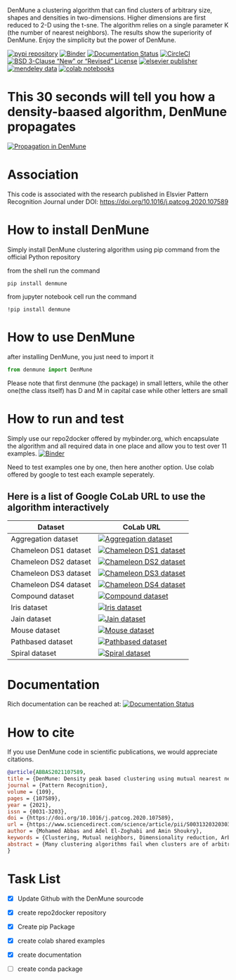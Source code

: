 DenMune a clustering algorithm that can find clusters of arbitrary size, shapes and densities in two-dimensions. Higher dimensions are first reduced to 2-D using the t-sne. The algorithm relies on a single parameter K (the number of nearest neighbors). The results show the superiority of DenMune. Enjoy the simplicity but the power of DenMune.

[![pypi repository](https://img.shields.io/pypi/v/denmune?logo=pypi "pypi repository")](https://pypi.org/project/denmune/)
[![Binder](https://mybinder.org/badge_logo.svg)](https://mybinder.org/v2/gh/egy1st/denmune-clustering-algorithm/HEAD)
[![Documentation Status](https://readthedocs.org/projects/denmune-docs/badge/?version=latest)](https://denmune-docs.readthedocs.io/en/latest/?badge=latest)
[![CircleCI](https://circleci.com/gh/egy1st/denmune-clustering-algorithm/tree/main.svg?style=svg)](https://circleci.com/gh/egy1st/denmune-clustering-algorithm/tree/main)
[![BSD 3-Clause “New” or “Revised” License](https://img.shields.io/badge/license-BSD-green "BSD 3-Clause “New” or “Revised” License")](https://choosealicense.com/licenses/bsd-3-clause/)
[![elsevier publisher](https://img.shields.io/badge/elsevier-published-orange "elsevier publisher")](https://www.sciencedirect.com/science/article/abs/pii/S0031320320303927)
[![mendeley data](https://img.shields.io/badge/mendeley-data-yellowgreen "mendeley data")](https://data.mendeley.com/datasets/b73cw5n43r/4)
[![colab notebooks](https://colab.research.google.com/assets/colab-badge.svg  "colab notebooks")](#colab)



This 30 seconds will tell you how a density-baased algorithm, DenMune propagates
===============
[![Propagation in DenMune](https://github.com/egy1st/denmune-clustering-algorithm/blob/main/images/denmune_propagation.png)](https://player.vimeo.com/video/663107261?h=08270149a9 "Propagation in DenMune")



Association
======
This code is associated with the research published in Elsvier Pattern Recognition Journal under DOI: https://doi.org/10.1016/j.patcog.2020.107589

How to install DenMune
====
Simply install DenMune clustering algorithm using pip command from the official Python repository

from the shell run the command
```shell
pip install denmune
```
from jupyter notebook cell run the command
```jupyter
!pip install denmune
```
How to use  DenMune
====
after installing DenMune, you just need to import it 

```python
from denmune import DenMune
```

Please note that first denmune (the package) in small letters, while the other one(the class itself) has D and M in capital case while other letters are small

How to run and test
======
Simply use our repo2docker offered by mybinder.org, which encapsulate the algorithm and all required data in one place and allow you to test over 11 examples. 
[![Binder](https://mybinder.org/badge_logo.svg)](https://mybinder.org/v2/gh/egy1st/denmune-clustering-algorithm/HEAD)


Need to test examples one by one, then here another option. Use colab offered by google to test each example seperately.

<a name="colab"></a>
Here is a list of Google CoLab URL to use the algorithm interactively
----------------------------------------------------------------------


| Dataset | CoLab URL |
----------| ---------------------------------------------------------------------------------------------------|
| Aggregation dataset | [![Aggregation dataset](https://colab.research.google.com/assets/colab-badge.svg "Aggregation dataset")](https://colab.research.google.com/drive/1K-Uqp-fmETmic4VZoZvV5t5XgRTzf4KO?usp=sharing)
| Chameleon DS1 dataset | [![Chameleon DS1 dataset ](https://colab.research.google.com/assets/colab-badge.svg "Chameleon DS1 dataset ")](https://colab.research.google.com/drive/1LixPie1pZdWHxF1CXJIlwh1uTq-4iFYp?usp=sharing)
| Chameleon DS2 dataset | [![Chameleon DS2 dataset ](https://colab.research.google.com/assets/colab-badge.svg "Chameleon DS2 dataset ")](https://colab.research.google.com/drive/16Ve-1JJCgTQrX7ITJjDrSXWmwT9tG1AA?usp=sharing)
| Chameleon DS3 dataset | [![Chameleon DS3 dataset ](https://colab.research.google.com/assets/colab-badge.svg "Chameleon DS3 dataset ")](https://colab.research.google.com/drive/1mU5tV1sYWJpxqwyG-uA0yHMPZW7AzNuc?usp=sharing)
| Chameleon DS4 dataset | [![Chameleon DS4 dataset ](https://colab.research.google.com/assets/colab-badge.svg "Chameleon DS4 dataset ")]( https://colab.research.google.com/drive/1bDlsp1lVTDDXrDM8uWvo0_UY6ek73vUu?usp=sharing)
| Compound dataset | [![Compound dataset](https://colab.research.google.com/assets/colab-badge.svg "Compound dataset")](https://colab.research.google.com/drive/1TOv1mCLvAN24qvkh1f9H-ZERDgfoSMP6?usp=sharing)
| Iris dataset | [![Iris dataset](https://colab.research.google.com/assets/colab-badge.svg "Iris dataset")](https://colab.research.google.com/drive/1nKql57Xh7xVVu6NpTbg3vRdRg42R7hjm?usp=sharing)
| Jain dataset | [![Jain dataset](https://colab.research.google.com/assets/colab-badge.svg "Jain dataset")](https://colab.research.google.com/drive/1QJxXoZtoaMi3gvagZ2FPUtri4qbXOGl9?usp=sharing)
| Mouse dataset | [![Mouse dataset](https://colab.research.google.com/assets/colab-badge.svg "Mouse dataset")](https://colab.research.google.com/drive/11IpU1yaVaCa4H-d9yuwkjzywBfEfQGIp?usp=sharing )
| Pathbased dataset | [![Pathbased dataset](https://colab.research.google.com/assets/colab-badge.svg "Pathbased dataset")](https://colab.research.google.com/drive/17DofhHs5I2xyhnNPJ6RWETDf7Te71TKm?usp=sharing)
| Spiral dataset | [![Spiral dataset](https://colab.research.google.com/assets/colab-badge.svg "Spiral dataset")](https://colab.research.google.com/drive/1yW0Y14AiQYM6g7X4bJmUb3x3nson7Xup?usp=sharing)



Documentation
====
Rich documentation can be reached at:
[![Documentation Status](https://readthedocs.org/projects/denmune-docs/badge/?version=latest)](https://denmune-docs.readthedocs.io/en/latest/?badge=latest)




How to cite
=====
If you use DenMune code in scientific publications, we would appreciate citations.


```bib
@article{ABBAS2021107589,
title = {DenMune: Density peak based clustering using mutual nearest neighbors},
journal = {Pattern Recognition},
volume = {109},
pages = {107589},
year = {2021},
issn = {0031-3203},
doi = {https://doi.org/10.1016/j.patcog.2020.107589},
url = {https://www.sciencedirect.com/science/article/pii/S0031320320303927},
author = {Mohamed Abbas and Adel El-Zoghabi and Amin Shoukry},
keywords = {Clustering, Mutual neighbors, Dimensionality reduction, Arbitrary shapes, Pattern recognition, Nearest neighbors, Density peak},
abstract = {Many clustering algorithms fail when clusters are of arbitrary shapes, of varying densities, or the data classes are unbalanced and close to each other, even in two dimensions. A novel clustering algorithm “DenMune” is presented to meet this challenge. It is based on identifying dense regions using mutual nearest neighborhoods of size K, where K is the only parameter required from the user, besides obeying the mutual nearest neighbor consistency principle. The algorithm is stable for a wide range of values of K. Moreover, it is able to automatically detect and remove noise from the clustering process as well as detecting the target clusters. It produces robust results on various low and high dimensional datasets relative to several known state of the art clustering algorithms.}
}
```


Task List
====
- [x] Update Github with the DenMune sourcode
- [x] create repo2docker repository
- [x] Create pip Package
- [x] create colab shared examples
- [x] create documentation
- [ ] create conda package


